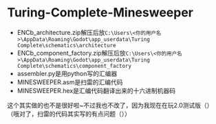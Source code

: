 # Turing-Complete-Minesweeper
* ENCb_architecture.zip解压后放`C:\Users\<你的用户名>\AppData\Roaming\Godot\app_userdata\Turing Complete\schematics\architecture`
* ENCb_component_factory.zip解压后放`C:\Users\<你的用户名>\AppData\Roaming\Godot\app_userdata\Turing Complete\schematics\component_factory`
* assembler.py是用python写的汇编器
* MINESWEEPER.asm是扫雷的汇编代码
* MINESWEEPER.hex是汇编代码翻译出来的十六进制机器码

这个其实做的也不是很好啦~不过我也不改了，因为我现在在玩2.0测试版（）
（哦对了，扫雷的代码其实写的有点问题（））
